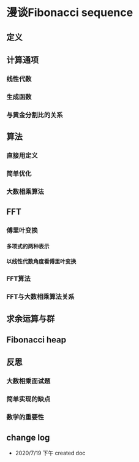 # 漫谈Fibonacci sequence

## 定义

## 计算通项

### 线性代数

### 生成函数

### 与黄金分割比的关系

## 算法

### 直接用定义

### 简单优化

### 大数相乘算法

## FFT

### 傅里叶变换

#### 多项式的两种表示

#### 以线性代数角度看傅里叶变换

### FFT算法

### FFT与大数相乘算法关系

## 求余运算与群

## Fibonacci heap

## 反思

### 大数相乘面试题

### 简单实现的缺点

### 数学的重要性

## change log

- 2020/7/19 下午 created doc
